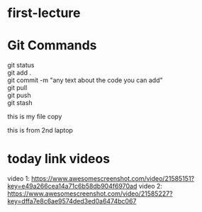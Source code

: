# first-lecture

# Git Commands
git status
<br>
git add .
<br>
git commit -m "any text about the code you can add"
<br>
git pull
<br>
git push
<br>
git stash
<br>

this is my file copy

this is from 2nd laptop
# today link videos
video 1: https://www.awesomescreenshot.com/video/21585151?key=e49a266cea14a71c6b58db904f6970ad
video 2: https://www.awesomescreenshot.com/video/21585227?key=dffa7e8c6ae9574ded3ed0a6474bc067
